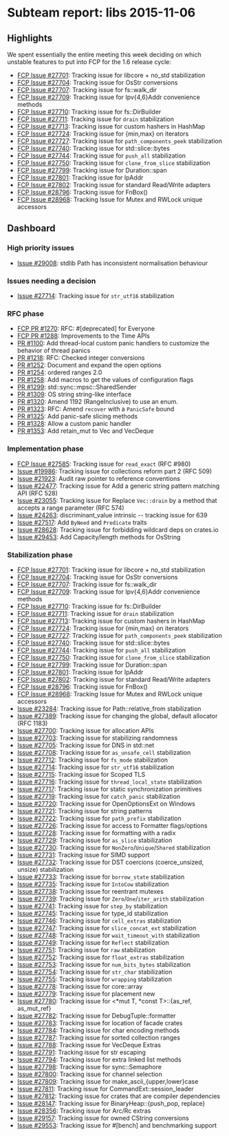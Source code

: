 # Subteam report: libs 2015-11-06

## Highlights

We spent essentially the entire meeting this week deciding on which
unstable features to put into FCP for the 1.6 release cycle:

- [FCP Issue #27701](https://github.com/rust-lang/rust/issues/27701):
  Tracking issue for libcore + no_std stabilization
- [FCP Issue #27704](https://github.com/rust-lang/rust/issues/27704):
  Tracking issue for OsStr conversions
- [FCP Issue #27707](https://github.com/rust-lang/rust/issues/27707):
  Tracking issue for fs::walk_dir
- [FCP Issue #27709](https://github.com/rust-lang/rust/issues/27709):
  Tracking issue for Ipv{4,6}Addr convenience methods
- [FCP Issue #27710](https://github.com/rust-lang/rust/issues/27710):
  Tracking issue for fs::DirBuilder
- [FCP Issue #27711](https://github.com/rust-lang/rust/issues/27711):
  Tracking issue for `drain` stabilization
- [FCP Issue #27713](https://github.com/rust-lang/rust/issues/27713):
  Tracking issue for custom hashers in HashMap
- [FCP Issue #27724](https://github.com/rust-lang/rust/issues/27724):
  Tracking issue for {min,max} on iterators
- [FCP Issue #27727](https://github.com/rust-lang/rust/issues/27727):
  Tracking issue for `path_components_peek` stabilization
- [FCP Issue #27740](https://github.com/rust-lang/rust/issues/27740):
  Tracking issue for std::slice::bytes
- [FCP Issue #27744](https://github.com/rust-lang/rust/issues/27744):
  Tracking issue for `push_all` stabilization
- [FCP Issue #27750](https://github.com/rust-lang/rust/issues/27750):
  Tracking issue for `clone_from_slice` stabilization
- [FCP Issue #27799](https://github.com/rust-lang/rust/issues/27799):
  Tracking issue for Duration::span
- [FCP Issue #27801](https://github.com/rust-lang/rust/issues/27801):
  Tracking issue for IpAddr
- [FCP Issue #27802](https://github.com/rust-lang/rust/issues/27802):
  Tracking issue for standard Read/Write adapters
- [FCP Issue #28796](https://github.com/rust-lang/rust/issues/28796):
  Tracking issue for FnBox()
- [FCP Issue #28968](https://github.com/rust-lang/rust/issues/28968):
  Tracking Issue for Mutex and RWLock unique accessors

## Dashboard

### High priority issues

- [Issue #29008](https://github.com/rust-lang/rust/issues/29008):
  stdlib Path has inconsistent normalisation behaviour

### Issues needing a decision

- [Issue #27714](https://github.com/rust-lang/rust/issues/27714):
  Tracking issue for `str_utf16` stabilization

### RFC phase

- [FCP PR #1270](https://github.com/rust-lang/rfcs/pull/1270):
  RFC: #[deprecated] for Everyone
- [FCP PR #1288](https://github.com/rust-lang/rfcs/pull/1288):
  Improvements to the Time APIs
- [PR #1100](https://github.com/rust-lang/rfcs/pull/1100):
  Add thread-local custom panic handlers to customize the behavior of thread panics
- [PR #1218](https://github.com/rust-lang/rfcs/pull/1218):
  RFC: Checked integer conversions
- [PR #1252](https://github.com/rust-lang/rfcs/pull/1252):
  Document and expand the open options
- [PR #1254](https://github.com/rust-lang/rfcs/pull/1254):
  ordered ranges 2.0
- [PR #1258](https://github.com/rust-lang/rfcs/pull/1258):
  Add macros to get the values of configuration flags
- [PR #1299](https://github.com/rust-lang/rfcs/pull/1299):
  std::sync::mpsc::SharedSender
- [PR #1309](https://github.com/rust-lang/rfcs/pull/1309):
  OS string string-like interface
- [PR #1320](https://github.com/rust-lang/rfcs/pull/1320):
  Amend 1192 (RangeInclusive) to use an enum.
- [PR #1323](https://github.com/rust-lang/rfcs/pull/1323):
  RFC: Amend `recover` with a `PanicSafe` bound
- [PR #1325](https://github.com/rust-lang/rfcs/pull/1325):
  Add panic-safe slicing methods
- [PR #1328](https://github.com/rust-lang/rfcs/pull/1328):
  Allow a custom panic handler
- [PR #1353](https://github.com/rust-lang/rfcs/pull/1353):
  Add retain_mut to Vec and VecDeque

### Implementation phase

- [FCP Issue #27585](https://github.com/rust-lang/rust/issues/27585):
  Tracking issue for `read_exact` (RFC #980)
- [Issue #19986](https://github.com/rust-lang/rust/issues/19986):
  Tracking issue for collections reform part 2 (RFC 509)
- [Issue #21923](https://github.com/rust-lang/rust/issues/21923):
  Audit raw pointer to reference conventions
- [Issue #22477](https://github.com/rust-lang/rust/issues/22477):
  Tracking issue for Add a generic string pattern matching API (RFC 528)
- [Issue #23055](https://github.com/rust-lang/rust/issues/23055):
  Tracking issue for Replace `Vec::drain` by a method that accepts a range parameter (RFC 574)
- [Issue #24263](https://github.com/rust-lang/rust/issues/24263):
  discriminant_value intrinsic -- tracking issue for 639
- [Issue #27517](https://github.com/rust-lang/rust/issues/27517):
  Add `ByNeed` and `Predicate` traits
- [Issue #28628](https://github.com/rust-lang/rust/issues/28628):
  Tracking issue for forbidding wildcard deps on crates.io
- [Issue #29453](https://github.com/rust-lang/rust/issues/29453):
  Add Capacity/length methods for OsString

### Stabilization phase

- [FCP Issue #27701](https://github.com/rust-lang/rust/issues/27701):
  Tracking issue for libcore + no_std stabilization
- [FCP Issue #27704](https://github.com/rust-lang/rust/issues/27704):
  Tracking issue for OsStr conversions
- [FCP Issue #27707](https://github.com/rust-lang/rust/issues/27707):
  Tracking issue for fs::walk_dir
- [FCP Issue #27709](https://github.com/rust-lang/rust/issues/27709):
  Tracking issue for Ipv{4,6}Addr convenience methods
- [FCP Issue #27710](https://github.com/rust-lang/rust/issues/27710):
  Tracking issue for fs::DirBuilder
- [FCP Issue #27711](https://github.com/rust-lang/rust/issues/27711):
  Tracking issue for `drain` stabilization
- [FCP Issue #27713](https://github.com/rust-lang/rust/issues/27713):
  Tracking issue for custom hashers in HashMap
- [FCP Issue #27724](https://github.com/rust-lang/rust/issues/27724):
  Tracking issue for {min,max} on iterators
- [FCP Issue #27727](https://github.com/rust-lang/rust/issues/27727):
  Tracking issue for `path_components_peek` stabilization
- [FCP Issue #27740](https://github.com/rust-lang/rust/issues/27740):
  Tracking issue for std::slice::bytes
- [FCP Issue #27744](https://github.com/rust-lang/rust/issues/27744):
  Tracking issue for `push_all` stabilization
- [FCP Issue #27750](https://github.com/rust-lang/rust/issues/27750):
  Tracking issue for `clone_from_slice` stabilization
- [FCP Issue #27799](https://github.com/rust-lang/rust/issues/27799):
  Tracking issue for Duration::span
- [FCP Issue #27801](https://github.com/rust-lang/rust/issues/27801):
  Tracking issue for IpAddr
- [FCP Issue #27802](https://github.com/rust-lang/rust/issues/27802):
  Tracking issue for standard Read/Write adapters
- [FCP Issue #28796](https://github.com/rust-lang/rust/issues/28796):
  Tracking issue for FnBox()
- [FCP Issue #28968](https://github.com/rust-lang/rust/issues/28968):
  Tracking Issue for Mutex and RWLock unique accessors
- [Issue #23284](https://github.com/rust-lang/rust/issues/23284):
  Tracking issue for Path::relative_from stabilization
- [Issue #27389](https://github.com/rust-lang/rust/issues/27389):
  Tracking issue for changing the global, default allocator (RFC 1183)
- [Issue #27700](https://github.com/rust-lang/rust/issues/27700):
  Tracking issue for allocation APIs
- [Issue #27703](https://github.com/rust-lang/rust/issues/27703):
  Tracking issue for stabilizing randomness
- [Issue #27705](https://github.com/rust-lang/rust/issues/27705):
  Tracking issue for DNS in std::net
- [Issue #27708](https://github.com/rust-lang/rust/issues/27708):
  Tracking issue for `as_unsafe_cell` stabilization
- [Issue #27712](https://github.com/rust-lang/rust/issues/27712):
  Tracking issue for `fs_mode` stabilization
- [Issue #27714](https://github.com/rust-lang/rust/issues/27714):
  Tracking issue for `str_utf16` stabilization
- [Issue #27715](https://github.com/rust-lang/rust/issues/27715):
  Tracking issue for Scoped TLS
- [Issue #27716](https://github.com/rust-lang/rust/issues/27716):
  Tracking issue for `thread_local_state` stabilization
- [Issue #27717](https://github.com/rust-lang/rust/issues/27717):
  Tracking issue for static synchronization primitives
- [Issue #27719](https://github.com/rust-lang/rust/issues/27719):
  Tracking issue for `catch_panic` stabilization
- [Issue #27720](https://github.com/rust-lang/rust/issues/27720):
  Tracking issue for OpenOptionsExt on Windows
- [Issue #27721](https://github.com/rust-lang/rust/issues/27721):
  Tracking issue for string patterns
- [Issue #27722](https://github.com/rust-lang/rust/issues/27722):
  Tracking issue for `path_prefix` stabilization
- [Issue #27726](https://github.com/rust-lang/rust/issues/27726):
  Tracking issue for access to Formatter flags/options
- [Issue #27728](https://github.com/rust-lang/rust/issues/27728):
  Tracking issue for formatting with a radix
- [Issue #27729](https://github.com/rust-lang/rust/issues/27729):
  Tracking issue for `as_slice` stabilization
- [Issue #27730](https://github.com/rust-lang/rust/issues/27730):
  Tracking issue for `NonZero`/`Unique`/`Shared` stabilization
- [Issue #27731](https://github.com/rust-lang/rust/issues/27731):
  Tracking issue for SIMD support
- [Issue #27732](https://github.com/rust-lang/rust/issues/27732):
  Tracking issue for DST coercions (coerce_unsized, unsize) stabilization
- [Issue #27733](https://github.com/rust-lang/rust/issues/27733):
  Tracking issue for `borrow_state` stabilization
- [Issue #27735](https://github.com/rust-lang/rust/issues/27735):
  Tracking issue for `IntoCow` stabilization
- [Issue #27738](https://github.com/rust-lang/rust/issues/27738):
  Tracking issue for reentrant mutexes
- [Issue #27739](https://github.com/rust-lang/rust/issues/27739):
  Tracking issue for `Zero`/`One`/`iter_arith` stabilization
- [Issue #27741](https://github.com/rust-lang/rust/issues/27741):
  Tracking issue for `step_by` stabilization
- [Issue #27745](https://github.com/rust-lang/rust/issues/27745):
  Tracking issue for type_id stabilization
- [Issue #27746](https://github.com/rust-lang/rust/issues/27746):
  Tracking issue for `cell_extras` stabilization
- [Issue #27747](https://github.com/rust-lang/rust/issues/27747):
  Tracking issue for `slice_concat_ext` stabilization
- [Issue #27748](https://github.com/rust-lang/rust/issues/27748):
  Tracking issue for `wait_timeout_with` stabilization
- [Issue #27749](https://github.com/rust-lang/rust/issues/27749):
  Tracking issue for `Reflect` stabilization
- [Issue #27751](https://github.com/rust-lang/rust/issues/27751):
  Tracking issue for `raw` stabilization
- [Issue #27752](https://github.com/rust-lang/rust/issues/27752):
  Tracking issue for `float_extras` stabilization
- [Issue #27753](https://github.com/rust-lang/rust/issues/27753):
  Tracking issue for `num_bits_bytes` stabilization
- [Issue #27754](https://github.com/rust-lang/rust/issues/27754):
  Tracking issue for `str_char` stabilization
- [Issue #27755](https://github.com/rust-lang/rust/issues/27755):
  Tracking issue for `wrapping` stabilization
- [Issue #27778](https://github.com/rust-lang/rust/issues/27778):
  Tracking issue for core::array
- [Issue #27779](https://github.com/rust-lang/rust/issues/27779):
  Tracking issue for placement new
- [Issue #27780](https://github.com/rust-lang/rust/issues/27780):
  Tracking issue for <*mut T, *const T>::{as_ref, as_mut_ref}
- [Issue #27782](https://github.com/rust-lang/rust/issues/27782):
  Tracking issue for DebugTuple::formatter
- [Issue #27783](https://github.com/rust-lang/rust/issues/27783):
  Tracking issue for location of facade crates
- [Issue #27784](https://github.com/rust-lang/rust/issues/27784):
  Tracking issue for char encoding methods
- [Issue #27787](https://github.com/rust-lang/rust/issues/27787):
  Tracking issue for sorted collection ranges
- [Issue #27788](https://github.com/rust-lang/rust/issues/27788):
  Tracking issue for VecDeque Extras
- [Issue #27791](https://github.com/rust-lang/rust/issues/27791):
  Tracking issue for str escaping
- [Issue #27794](https://github.com/rust-lang/rust/issues/27794):
  Tracking issue for extra linked list methods
- [Issue #27798](https://github.com/rust-lang/rust/issues/27798):
  Tracking issue for sync::Semaphore
- [Issue #27800](https://github.com/rust-lang/rust/issues/27800):
  Tracking issue for channel selection
- [Issue #27809](https://github.com/rust-lang/rust/issues/27809):
  Tracking issue for make_ascii_{upper,lower}case
- [Issue #27811](https://github.com/rust-lang/rust/issues/27811):
  Tracking issue for CommandExt::session_leader
- [Issue #27812](https://github.com/rust-lang/rust/issues/27812):
  Tracking issue for crates that are compiler dependencies
- [Issue #28147](https://github.com/rust-lang/rust/issues/28147):
  Tracking issue for BinaryHeap::{push_pop, replace}
- [Issue #28356](https://github.com/rust-lang/rust/issues/28356):
  Tracking issue for Arc/Rc extras
- [Issue #29157](https://github.com/rust-lang/rust/issues/29157):
  Tracking issue for owned CString conversions
- [Issue #29553](https://github.com/rust-lang/rust/issues/29553):
  Tracking issue for #[bench] and benchmarking support
